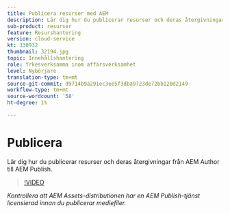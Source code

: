 ```yaml
---
title: Publicera resurser med AEM
description: Lär dig hur du publicerar resurser och deras återgivningar från AEM Author till AEM Publish.
sub-product: resurser
feature: Resurshantering
version: cloud-service
kt: 330932
thumbnail: 32194.jpg
topic: Innehållshantering
role: Yrkesverksamma inom affärsverksamhet
level: Nybörjare
translation-type: tm+mt
source-git-commit: d9714b9a291ec3ee5f3dba9723de72bb120d2149
workflow-type: tm+mt
source-wordcount: '58'
ht-degree: 1%

---
```



# Publicera

Lär dig hur du publicerar resurser och deras återgivningar från AEM Author till AEM Publish.

>[!VIDEO](https://video.tv.adobe.com/v/330932/?quality=12&learn=on&hidetitle=true)

_Kontrollera att AEM Assets-distributionen har en AEM Publish-tjänst licensierad innan du publicerar mediefiler._